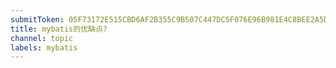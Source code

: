 ```yaml
---
submitToken: 05F73172E515CBD6AF2B355C9B507C447DC5F076E96B981E4C8BEE2A5DE773ED
title: mybatis的优缺点?
channel: topic
labels: mybatis
---
```


